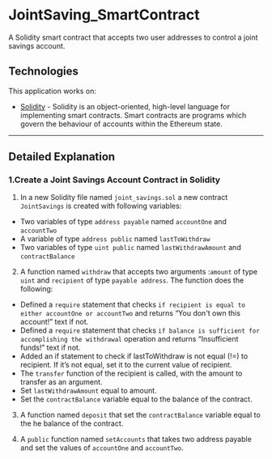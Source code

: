 # JointSaving_SmartContract
A Solidity smart contract that accepts two user addresses to control a joint savings account.

## Technologies

This application works on:

* [Solidity](https://docs.soliditylang.org/en/v0.8.13/) - Solidity is an object-oriented, high-level language for implementing smart contracts. Smart contracts are programs which govern the behaviour of accounts within the Ethereum state.

---

## Detailed Explanation

### 1.Create a Joint Savings Account Contract in Solidity
1. In a new Solidity file named `joint_savings.sol` a new contract `JointSavings` is created with following variables:
  * Two variables of type `address payable` named `accountOne` and `accountTwo`
  * A variable of type `address public` named `lastToWithdraw`
  * Two variables of type `uint public` named `lastWithdrawAmount` and `contractBalance`

2. A function named `withdraw` that accepts two arguments :`amount` of type `uint` and `recipient` of type `payable address`. The function does the following:
  * Defined a `require` statement that checks `if recipient is equal to either accountOne or accountTwo` and returns “You don't own this account!” text if not.
  * Defined a `require` statement that checks `if balance is sufficient for accomplishing the withdrawal` operation and returns “Insufficient funds!” text if not.
  * Added an if statement to check if lastToWithdraw is not equal (!=) to recipient. If it’s not equal, set it to the current value of recipient.
  * The `transfer` function of the recipient is called, with the amount to transfer as an argument.
  * Set `lastWithdrawAmount` equal to amount.
  * Set the `contractBalance` variable equal to the balance of the contract.

3. A function named `deposit` that set the `contractBalance` variable equal to the he balance of the contract.

4. A `public` function named `setAccounts` that takes two address payable and set the values of `accountOne` and `accountTwo`.
